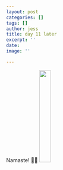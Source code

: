 ```yaml
---
layout: post
categories: []
tags: []
author: jess
title: day 11 later
excerpt: ''
date: 
image: ''

---
```

Namaste! 🧘‍♀️ <img width="25%" height="25%" src="{{site.url}}{{site.baseurl}}/assets/images/jess-signature.gif">